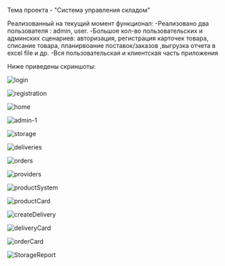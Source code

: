 Тема проекта - "Система управления складом"

Реализованный на текущий момент функционал:
-Реализовано два пользователя : admin, user.
-Большое кол-во пользовательских и админских сценариев: авторизация, регистрация карточек товара, списание товара, планирвоание поставок/заказов ,выгрузка отчета в excel file и др.
-Вся пользовательская и клиентская часть приложения

Ниже приведены скриншоты:

![login](https://github.com/DMITRYSHVED/WarehouseManager/assets/115586965/fae4e2e6-f12c-4369-90b8-5360ee45240b)


![registration](https://github.com/DMITRYSHVED/WarehouseManager/assets/115586965/731a3e30-3d16-46e4-b20c-052ab6ef312d)


![home](https://github.com/DMITRYSHVED/WarehouseManager/assets/115586965/7e860790-dfb6-49b4-a1cd-3430fb300402)


![admin-1](https://github.com/DMITRYSHVED/WarehouseManager/assets/115586965/a865b537-d6fa-4678-91ba-5eb3bd8c1b0e)


![storage](https://github.com/DMITRYSHVED/WarehouseManager/assets/115586965/18d7503f-8fff-4e8c-906f-14f761600a3d)


![deliveries](https://github.com/DMITRYSHVED/WarehouseManager/assets/115586965/d4622140-8402-4104-a600-b656f9da12ab)


![orders](https://github.com/DMITRYSHVED/WarehouseManager/assets/115586965/5d93ac59-b3d0-4a99-a84a-68f576d78daa)


![providers](https://github.com/DMITRYSHVED/WarehouseManager/assets/115586965/067f5e93-ff15-474b-bbb8-30fadfe1f5e9)


![productSystem](https://github.com/DMITRYSHVED/WarehouseManager/assets/115586965/a85a220c-148e-497c-bed9-10f48a1abd24)


![productCard](https://github.com/DMITRYSHVED/WarehouseManager/assets/115586965/4f088eeb-41c9-4e95-8e52-b0784e07a35b)


![createDelivery](https://github.com/DMITRYSHVED/WarehouseManager/assets/115586965/a8c6d32d-5c73-418e-9209-c97db37c686c)


![deliveryCard](https://github.com/DMITRYSHVED/WarehouseManager/assets/115586965/3e305648-0539-4b4a-810c-2669997e5e2c)


![orderCard](https://github.com/DMITRYSHVED/WarehouseManager/assets/115586965/d7102883-9ea7-4db2-96b4-70656cbacc8b)


![StorageReport](https://github.com/DMITRYSHVED/WarehouseManager/assets/115586965/b117b086-22ed-4ee8-bfaf-c41caa84c00f)















